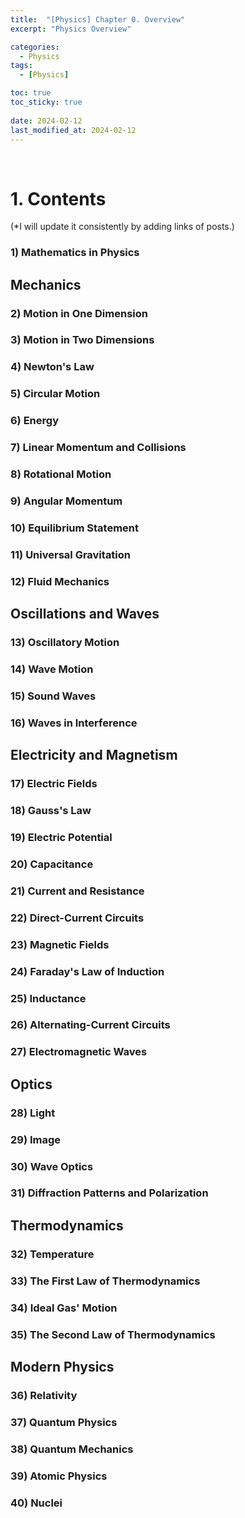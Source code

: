 ```yaml
---
title:  "[Physics] Chapter 0. Overview"
excerpt: "Physics Overview"

categories:
  - Physics
tags:
  - [Physics]

toc: true
toc_sticky: true
 
date: 2024-02-12
last_modified_at: 2024-02-12
---
```


&nbsp;

# 1. Contents
(*I will update it consistently by adding links of posts.)
### 1) Mathematics in Physics
## Mechanics
### 2) Motion in One Dimension
### 3) Motion in Two Dimensions
### 4) Newton's Law
### 5) Circular Motion
### 6) Energy
### 7) Linear Momentum and Collisions
### 8) Rotational Motion
### 9) Angular Momentum
### 10) Equilibrium Statement
### 11) Universal Gravitation
### 12) Fluid Mechanics
## Oscillations and Waves
### 13) Oscillatory Motion
### 14) Wave Motion
### 15) Sound Waves
### 16) Waves in Interference
## Electricity and Magnetism
### 17) Electric Fields
### 18) Gauss's Law
### 19) Electric Potential
### 20) Capacitance
### 21) Current and Resistance
### 22) Direct-Current Circuits
### 23) Magnetic Fields
### 24) Faraday's Law of Induction
### 25) Inductance
### 26) Alternating-Current Circuits
### 27) Electromagnetic Waves
## Optics
### 28) Light
### 29) Image
### 30) Wave Optics
### 31) Diffraction Patterns and Polarization
## Thermodynamics
### 32) Temperature
### 33) The First Law of Thermodynamics
### 34) Ideal Gas' Motion
### 35) The Second Law of Thermodynamics
## Modern Physics
### 36) Relativity
### 37) Quantum Physics
### 38) Quantum Mechanics
### 39) Atomic Physics
### 40) Nuclei
